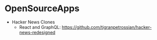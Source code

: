# OpenSourceApps

- Hacker News Clones
  - React and GraphQL: https://github.com/tigranpetrossian/hacker-news-redesigned

